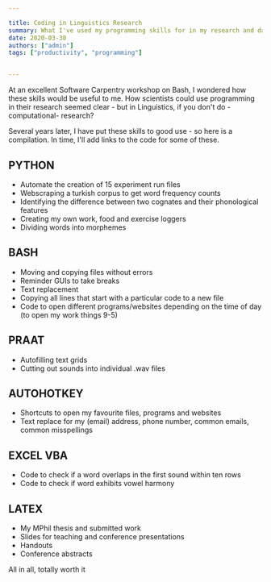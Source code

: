 ```yaml
---

title: Coding in Linguistics Research
summary: What I've used my programming skills for in my research and day-to-day life
date: 2020-03-30
authors: ["admin"]
tags: ["productivity", "programming"]


---
```


At an excellent Software Carpentry workshop on Bash, I wondered how these skills would be useful to me. 
How scientists could use programming in their research seemed clear - but in Linguistics, if you don't do -computational- research?

Several years later, I have put these skills to good use - so here is a compilation. In time, I'll add links to the code for some of these.

## PYTHON
- Automate the creation of 15 experiment run files
- Webscraping a turkish corpus to get word frequency counts 
- Identifying the difference between two cognates and their phonological features
- Creating my own work, food and exercise loggers
- Dividing words into morphemes
	
## BASH 
- Moving and copying files without errors
- Reminder GUIs to take breaks
- Text replacement
- Copying all lines that start with a particular code to a new file
- Code to open different programs/websites depending on the time of day (to open my work things 9-5)

## PRAAT
- Autofilling text grids
- Cutting out sounds into individual .wav files
	
## AUTOHOTKEY
- Shortcuts to open my favourite files, programs and websites
- Text replace for my (email) address, phone number, common emails, common misspellings
	
## EXCEL VBA
- Code to check if a word overlaps in the first sound within ten rows
- Code to check if word exhibits vowel harmony

## LATEX
- My MPhil thesis and submitted work
- Slides for teaching and conference presentations
- Handouts
- Conference abstracts
	
All in all, totally worth it

